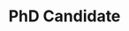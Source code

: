 ---
active: false
kerberos: tdjc
name: Trevor Campbell
position: PhD
title: PhD Candidate

links:
- type: Website
  url: https://trevorcampbell.me/
---